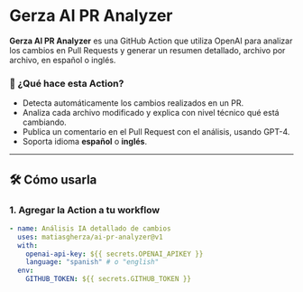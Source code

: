 # Gerza AI PR Analyzer

**Gerza AI PR Analyzer** es una GitHub Action que utiliza OpenAI para analizar los cambios en Pull Requests y generar un resumen detallado, archivo por archivo, en español o inglés.

### 🚀 ¿Qué hace esta Action?

- Detecta automáticamente los cambios realizados en un PR.
- Analiza cada archivo modificado y explica con nivel técnico qué está cambiando.
- Publica un comentario en el Pull Request con el análisis, usando GPT-4.
- Soporta idioma **español** o **inglés**.

---

## 🛠️ Cómo usarla

### 1. Agregar la Action a tu workflow

```yaml
- name: Análisis IA detallado de cambios
  uses: matiasgherza/ai-pr-analyzer@v1
  with:
    openai-api-key: ${{ secrets.OPENAI_APIKEY }}
    language: "spanish" # o "english"
  env:
    GITHUB_TOKEN: ${{ secrets.GITHUB_TOKEN }}
